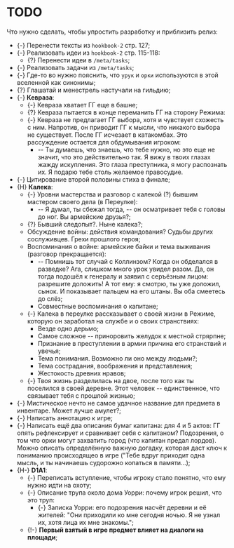 # TODO
Что нужно сделать, чтобы упростить разработку и приблизить релиз:

   * {-} Перенести тексты из `hookbook-2` стр. 127;
   * {-} Реализовать идеи из `hookbook-2` стр. 115-118:
      * {?} Перенести идеи в `/meta/tasks`;
   * {-} Реализовать задачи из `/meta/tasks`;
   * {-} Где-то во нужно пояснить, что `урук` и `орки` используются в этой вселенной как синонимы;
   * {?} Глашатай и менестрель настучали на гильдию;
   * {-} **Кевраза**:
      * {-} Кевраза хватает ГГ еще в башне;
      * {?} Кевраза пытается в конце переманить ГГ на сторону Режима:
      * {-} Кевраза не предлагает ГГ выбора, хотя и чувствует схожесть с ним. Напротив, он приводит ГГ к мысли, что никакого выбора не существует. После ГГ исчезает в катакомбах. Это рассуждение остается для обдумывания игроком:
         * -- Ты думаешь, что знаешь, что тебе нужно, но это еще не значит, что это действительно так. Я вижу в твоих глазах жажду искупления. Это глаза преступника, я могу распознать их. Я подарю тебе столь желаемое правосудие.
   * {-} Цитирование второй половины стиха в финале;
   * {H} **Калека**:
      * {-} Уровни мастерства и разговор с калекой (?) бывшим мастером своего дела (в Переулке):
         * -- Я думал, ты сбежал тогда, -- он осматривает тебя с головы до ног. Вы армейские друзья?;
      * {?} Бывший следопыт?. Ныне калека?;
      * Обсуждение войны: действия командования? Судьбы других сослуживцев. Грехи прошлого героя;
      * Воспоминания о войне: армейские байки и тема выживания (разговор прекращается):
         * -- Помнишь тот случай с Коллинзом? Когда он обделался в разведке? Ага, слишком много урок увидел разом. Да, он тогда подошёл к генералу и заявил с серъёзным лицом: разрешите доложить! А тот ему: я смотрю, ты уже доложил, сынок. И показывает пальцем на его штаны. Вы оба смеетесь до слёз;
         * Совместные воспоминания о капитане;
      * {-} Калека в переулке рассказывает о своей жизни в Режиме, которую он заработал на службе и о своих странствиях:
         * Везде одно дерьмо;
         * Самое сложное -- приноровить желудок к местной стрярпне;
         * Признание в преступлении в армии причина его странствий и увечья;
         * Тема понимания. Возможно ли оно между людьми?;
         * Тема сострадания, воображения и представления;
         * Жестокость древних нравов;
      * {-} Твоя жизнь разделилась на двое, после того как ты поселился в своей деревне. Этот человек -- единственное, что связывает тебя с прошлой жизнью;
   * {-} Мистическое нечто не самое удачное название для предмета в инвентаре. Может лучше амулет?;
   * {-} Написать аннотацию к игре;
   * {-} Написать ещё два описания бумаг капитана: для 4 и 5 актов: ГГ опять рефлексирует и сравнивает себя с капитаном? Подозрения, о том что орки могут захватить город (что капитан предал лордов). Можно описать определённую важную догадку, которая даст ключ к пониманию происходящео в игре ("Тебе вдруг приходит одна мысль, и ты начинаешь судорожно копаться в памяти...);
   * {H-} **D1A1**:
      * {-} Переписать вступление, чтобы игроку стало понятно, что ему нужно идти на охоту;
      * {-} Описание трупа около дома Уорри: почему игрок решил, что это труп:
         * {-} Записка Уорри: его подозрения насчёт деревни и её жителей: "Они приходили ко мне сегодня ночью. Я не узнал их, хотя лица их мне знакомы.";
      * {!-} **Первый взятый в игре предмет влияет на диалоги на площади**;
